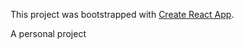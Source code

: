 This project was bootstrapped with [Create React App](https://github.com/facebookincubator/create-react-app).

A personal project


